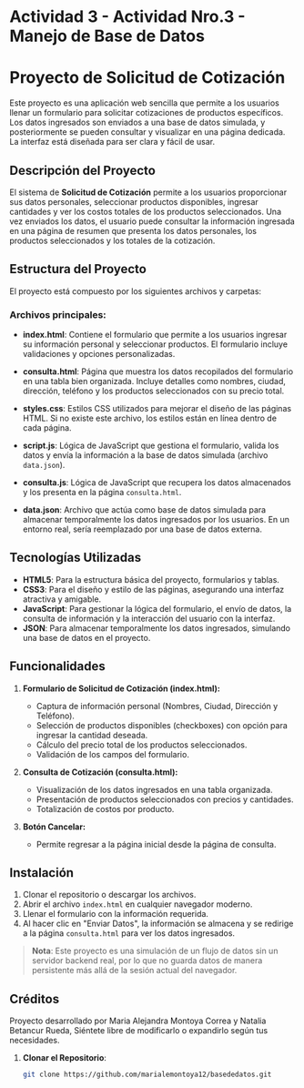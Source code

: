 # Actividad 3 - Actividad Nro.3 - Manejo de Base de Datos

# Proyecto de Solicitud de Cotización

Este proyecto es una aplicación web sencilla que permite a los usuarios llenar un formulario para solicitar cotizaciones de productos específicos. Los datos ingresados son enviados a una base de datos simulada, y posteriormente se pueden consultar y visualizar en una página dedicada. La interfaz está diseñada para ser clara y fácil de usar.

## Descripción del Proyecto

El sistema de **Solicitud de Cotización** permite a los usuarios proporcionar sus datos personales, seleccionar productos disponibles, ingresar cantidades y ver los costos totales de los productos seleccionados. Una vez enviados los datos, el usuario puede consultar la información ingresada en una página de resumen que presenta los datos personales, los productos seleccionados y los totales de la cotización.

## Estructura del Proyecto

El proyecto está compuesto por los siguientes archivos y carpetas:


### Archivos principales:

- **index.html**: Contiene el formulario que permite a los usuarios ingresar su información personal y seleccionar productos. El formulario incluye validaciones y opciones personalizadas.
  
- **consulta.html**: Página que muestra los datos recopilados del formulario en una tabla bien organizada. Incluye detalles como nombres, ciudad, dirección, teléfono y los productos seleccionados con su precio total.

- **styles.css**: Estilos CSS utilizados para mejorar el diseño de las páginas HTML. Si no existe este archivo, los estilos están en línea dentro de cada página.

- **script.js**: Lógica de JavaScript que gestiona el formulario, valida los datos y envía la información a la base de datos simulada (archivo `data.json`).

- **consulta.js**: Lógica de JavaScript que recupera los datos almacenados y los presenta en la página `consulta.html`.

- **data.json**: Archivo que actúa como base de datos simulada para almacenar temporalmente los datos ingresados por los usuarios. En un entorno real, sería reemplazado por una base de datos externa.

## Tecnologías Utilizadas

- **HTML5**: Para la estructura básica del proyecto, formularios y tablas.
- **CSS3**: Para el diseño y estilo de las páginas, asegurando una interfaz atractiva y amigable.
- **JavaScript**: Para gestionar la lógica del formulario, el envío de datos, la consulta de información y la interacción del usuario con la interfaz.
- **JSON**: Para almacenar temporalmente los datos ingresados, simulando una base de datos en el proyecto.
  
## Funcionalidades

1. **Formulario de Solicitud de Cotización (index.html):**
    - Captura de información personal (Nombres, Ciudad, Dirección y Teléfono).
    - Selección de productos disponibles (checkboxes) con opción para ingresar la cantidad deseada.
    - Cálculo del precio total de los productos seleccionados.
    - Validación de los campos del formulario.

2. **Consulta de Cotización (consulta.html):**
    - Visualización de los datos ingresados en una tabla organizada.
    - Presentación de productos seleccionados con precios y cantidades.
    - Totalización de costos por producto.

3. **Botón Cancelar:**
    - Permite regresar a la página inicial desde la página de consulta.

## Instalación

1. Clonar el repositorio o descargar los archivos.
2. Abrir el archivo `index.html` en cualquier navegador moderno.
3. Llenar el formulario con la información requerida.
4. Al hacer clic en "Enviar Datos", la información se almacena y se redirige a la página `consulta.html` para ver los datos ingresados.

> **Nota**: Este proyecto es una simulación de un flujo de datos sin un servidor backend real, por lo que no guarda datos de manera persistente más allá de la sesión actual del navegador.

## Créditos

Proyecto desarrollado por Maria Alejandra Montoya Correa y Natalia Betancur Rueda, Siéntete libre de modificarlo o expandirlo según tus necesidades.

1. **Clonar el Repositorio**:
   ```bash
   git clone https://github.com/marialemontoya12/basededatos.git
